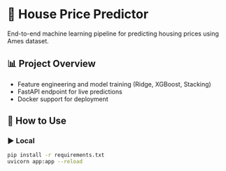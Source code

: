 # 🏡 House Price Predictor

End-to-end machine learning pipeline for predicting housing prices using Ames dataset.

## 📊 Project Overview

- Feature engineering and model training (Ridge, XGBoost, Stacking)
- FastAPI endpoint for live predictions
- Docker support for deployment

## 🚀 How to Use

### ▶️ Local

```bash
pip install -r requirements.txt
uvicorn app:app --reload
